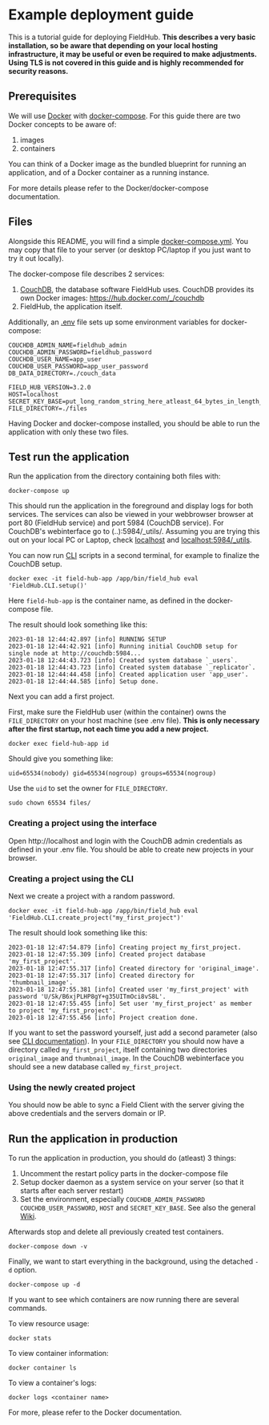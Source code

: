 # Example deployment guide

This is a tutorial guide for deploying FieldHub. __This describes a very basic installation, so be aware that depending on your local hosting infrastructure, it may be useful or even be required to make adjustments. Using TLS is not covered in this guide and is highly recommended for security reasons.__

## Prerequisites

We will use [Docker](https://docs.docker.com/get-started/overview/) with [docker-compose](https://docs.docker.com/compose/). For this guide there are two Docker concepts to be aware of:
1. images
2. containers

You can think of a Docker image as the bundled blueprint for running an application, and of a Docker container as a running instance.

For more details please refer to the Docker/docker-compose documentation.

## Files

Alongside this README, you will find a simple [docker-compose.yml](docker-compose.yml). You may copy that file to your server (or desktop PC/laptop if you just want to try it out locally).

The docker-compose file describes 2 services: 
1. [CouchDB](https://couchdb.apache.org/), the database software FieldHub uses. CouchDB provides its own Docker images: https://hub.docker.com/_/couchdb
2. FieldHub, the application itself.

Additionally, an [.env](.env) file sets up some environment variables for docker-compose:

```
COUCHDB_ADMIN_NAME=fieldhub_admin
COUCHDB_ADMIN_PASSWORD=fieldhub_password
COUCHDB_USER_NAME=app_user
COUCHDB_USER_PASSWORD=app_user_password
DB_DATA_DIRECTORY=./couch_data

FIELD_HUB_VERSION=3.2.0
HOST=localhost
SECRET_KEY_BASE=put_long_random_string_here_atleast_64_bytes_in_length_123456789
FILE_DIRECTORY=./files
```

Having Docker and docker-compose installed, you should be able to run the application with only these two files.

## Test run the application

Run the application from the directory containing both files with:

```
docker-compose up
```

This should run the application in the foreground and display logs for both services. The services can also be viewed in your webbrowser browser at port 80 (FieldHub service) and port 5984 (CouchDB service). For CouchDB's webinterface go to (..):5984/_utils/. Assuming you are trying this out on your local PC or Laptop, check [localhost](http://localhost) and [localhost:5984/_utils](http://localhost:5984/_utils).

You can now run [CLI](https://github.com/dainst/idai-field/wiki/FieldHub#manual) scripts in a second terminal, for example to finalize the CouchDB setup.

```
docker exec -it field-hub-app /app/bin/field_hub eval 'FieldHub.CLI.setup()'
```

Here `field-hub-app` is the container name, as defined in the docker-compose file.

The result should look something like this:

```
2023-01-18 12:44:42.897 [info] RUNNING SETUP
2023-01-18 12:44:42.921 [info] Running initial CouchDB setup for single node at http://couchdb:5984...
2023-01-18 12:44:43.723 [info] Created system database `_users`.
2023-01-18 12:44:43.723 [info] Created system database `_replicator`.
2023-01-18 12:44:44.458 [info] Created application user 'app_user'.
2023-01-18 12:44:44.585 [info] Setup done.
```

Next you can add a first project.

First, make sure the FieldHub user (within the container) owns the `FILE_DIRECTORY` on your host machine (see .env file). __This is only necessary after the first startup, not each time you add a new project.__

```
docker exec field-hub-app id
```

Should give you something like:
```
uid=65534(nobody) gid=65534(nogroup) groups=65534(nogroup)
```

Use the `uid` to set the owner for `FILE_DIRECTORY`.
```
sudo chown 65534 files/
```
### Creating a project using the interface

Open http://localhost and login with the CouchDB admin credentials as defined in your .env file. You should be able to create new projects in your browser.

### Creating a project using the CLI
Next we create a project with a random password. 
```
docker exec -it field-hub-app /app/bin/field_hub eval 'FieldHub.CLI.create_project("my_first_project")'
```

The result should look something like this:
```
2023-01-18 12:47:54.879 [info] Creating project my_first_project.
2023-01-18 12:47:55.309 [info] Created project database 'my_first_project'.
2023-01-18 12:47:55.317 [info] Created directory for 'original_image'.
2023-01-18 12:47:55.317 [info] Created directory for 'thumbnail_image'.
2023-01-18 12:47:55.381 [info] Created user 'my_first_project' with password 'U/Sk/B6xjPLHP8gY+g35UITmOci8vS8L'.
2023-01-18 12:47:55.455 [info] Set user 'my_first_project' as member to project 'my_first_project'.
2023-01-18 12:47:55.456 [info] Project creation done.
```

If you want to set the password yourself, just add a second parameter (also see [CLI documentation](https://github.com/dainst/idai-field/wiki/FieldHub#manual)). In your `FILE_DIRECTORY` you should now have a directory called `my_first_project`, itself containing two directories `original_image` and `thumbnail_image`. In the CouchDB webinterface you should see a new database called `my_first_project`.

### Using the newly created project

You should now be able to sync a Field Client with the server giving the above credentials and the servers domain or IP.

## Run the application in production

To run the application in production, you should do (atleast) 3 things:
1. Uncomment the restart policy parts in the docker-compose file
2. Setup docker daemon as a system service on your server (so that it starts after each server restart)
3. Set the environment, especially `COUCHDB_ADMIN_PASSWORD` `COUCHDB_USER_PASSWORD`, `HOST` and `SECRET_KEY_BASE`. See also the general [Wiki](https://github.com/dainst/idai-field/wiki/FieldHub).

Afterwards stop and delete all previously created test containers.

```
docker-compose down -v
```

Finally, we want to start everything in the background, using the detached `-d` option.

```
docker-compose up -d
```

If you want to see which containers are now running there are several commands.

To view resource usage:
```
docker stats
```

To view container information:
```
docker container ls
```

To view a container's logs:
```
docker logs <container name>
```

For more, please refer to the Docker documentation.
